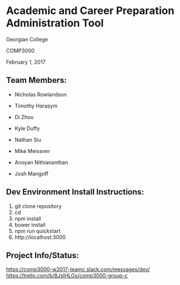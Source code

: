 # Academic and Career Preparation Administration Tool
Georgian College

COMP3000

February 1, 2017


## Team Members:

* Nicholas Rowlandson

* Timothy Harasym

* Di Zhou

* Kyle Duffy

* Nathan Siu

* Mike Meissner

* Anoyan Nithiananthan

* Josh Mangoff


## Dev Environment Install Instructions:

1. git clone repository
2. cd
3. npm install
4. bower install
5. npm run quickstart
6. http://localhost:3000


## Project Info/Status:

https://comp3000-w2017-teamc.slack.com/messages/dev/
https://trello.com/b/8JsIHLGs/comp3000-group-c
